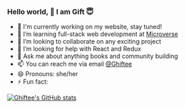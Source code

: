 ### Hello world, 👋 I am Gift :innocent:

- 🔭 I'm currently working on my website, stay tuned!
- 🌱 I’m learning full-stack web development at [Microverse](https://www.microverse.org/)
- 👯 I’m looking to collaborate on any exciting project
- 🤔 I’m looking for help with React and Redux
- 💬 Ask me about anything books and community building
- 📫 You can reach me via email [@Ghiftee](gigibetine@gmail.com)
- 😄 Pronouns: she/her
- ⚡ Fun fact: 

[![Ghiftee's GitHub stats](https://github-readme-stats.vercel.app/api?username=ghiftee&show_icons=true&theme=radical)](https://github.com/ghiftee/github-readme-stats)
